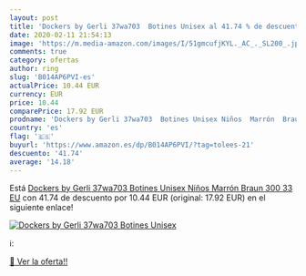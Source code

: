 ```yaml
---
layout: post
title: 'Dockers by Gerli 37wa703  Botines Unisex al 41.74 % de descuento'
date: 2020-02-11 21:54:13
image: 'https://m.media-amazon.com/images/I/51gmcufjKYL._AC_._SL200_.jpg'
comments: true
category: ofertas
author: ring
slug: 'B014AP6PVI-es'
actualPrice: 10.44 EUR
currency: EUR
price: 10.44
comparePrice: 17.92 EUR
prodname: 'Dockers by Gerli 37wa703  Botines Unisex Niños  Marrón  Braun 300   33 EU'
country: 'es'
flag: '🇪🇸'
buyurl: 'https://www.amazon.es/dp/B014AP6PVI/?tag=tolees-21'
descuento: '41.74'
average: '14.18'
---
```


Está [Dockers by Gerli 37wa703  Botines Unisex Niños  Marrón  Braun 300   33 EU](https://www.amazon.es/dp/B014AP6PVI/?tag=tolees-21) con 41.74 de descuento por 10.44 EUR (original: 17.92 EUR) en el siguiente enlace!

[![Dockers by Gerli 37wa703  Botines Unisex](https://m.media-amazon.com/images/I/51gmcufjKYL._AC_._SL200_.jpg)](https://www.amazon.es/dp/B014AP6PVI/?tag=tolees-21)

ℹ️:


[🛒 Ver la oferta!!](https://www.amazon.es/dp/B014AP6PVI/?tag=tolees-21)
